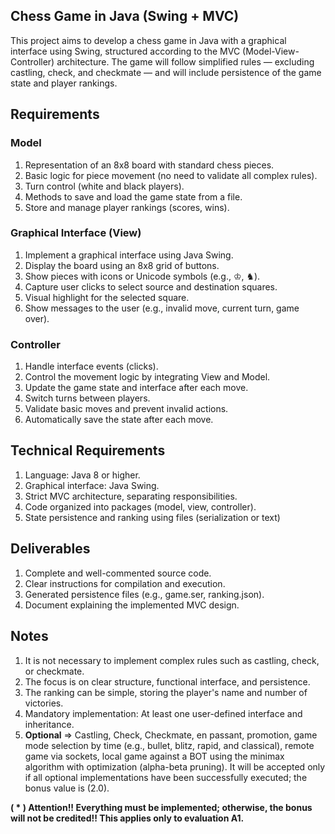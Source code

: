 ## Chess Game in Java (Swing + MVC)

This project aims to develop a chess game in Java with a graphical interface using Swing, structured according to the MVC (Model-View-Controller) architecture. The game will follow simplified rules — excluding castling, check, and checkmate — and will include persistence of the game state and player rankings.

## Requirements

### Model
   
1. Representation of an 8x8 board with standard chess pieces.
2. Basic logic for piece movement (no need to validate all complex rules).
3. Turn control (white and black players).
4. Methods to save and load the game state from a file.
5. Store and manage player rankings (scores, wins).

### Graphical Interface (View)

1. Implement a graphical interface using Java Swing.
2. Display the board using an 8x8 grid of buttons.
3. Show pieces with icons or Unicode symbols (e.g., ♔, ♞).
4. Capture user clicks to select source and destination squares.
5. Visual highlight for the selected square.
6. Show messages to the user (e.g., invalid move, current turn, game over).

### Controller

1. Handle interface events (clicks).
2. Control the movement logic by integrating View and Model.
3. Update the game state and interface after each move.
4. Switch turns between players.
5. Validate basic moves and prevent invalid actions.
6. Automatically save the state after each move.

## Technical Requirements

1. Language: Java 8 or higher.
2. Graphical interface: Java Swing.
3. Strict MVC architecture, separating responsibilities.
4. Code organized into packages (model, view, controller).
5. State persistence and ranking using files (serialization or text)

## Deliverables

1. Complete and well-commented source code.
2. Clear instructions for compilation and execution.
3. Generated persistence files (e.g., game.ser, ranking.json).
4. Document explaining the implemented MVC design.

## Notes
1. It is not necessary to implement complex rules such as castling, check, or checkmate.
2. The focus is on clear structure, functional interface, and persistence.
3. The ranking can be simple, storing the player's name and number of victories.
4. Mandatory implementation: At least one user-defined interface and inheritance.
5. **Optional** => Castling, Check, Checkmate, en passant, promotion, game mode selection by time (e.g., bullet, blitz, rapid, and classical), remote game via sockets, local game against a BOT using the minimax algorithm with optimization (alpha-beta pruning). It will be accepted only if all optional implementations have been successfully executed; the bonus value is (2.0).

**( * ) Attention!! Everything must be implemented; otherwise, the bonus will not be credited!! This applies only to evaluation A1.**



